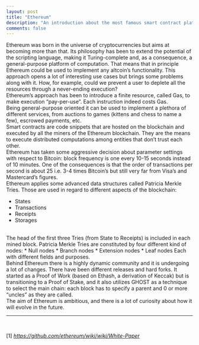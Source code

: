 ```yaml
---
layout: post
title: "Ethereum"
description: "An introduction about the most famous smart contract platform"
comments: false
---
```


Ethereum was born in the universe of cryptocurrencies but aims at becoming more than that. Its philosophy has been to extend the potential of the scripting language, making it Turing-complete and, as a consequence, a general-purpose platform of computation. 
That means that in principle Ethereum could be used to implement any altcoin’s functionality.
This approach opens a lot of interesting use cases but brings some problems along with it. How, for example, could we prevent a user to deplete all the resources through a never-ending execution?
<br>
Ethereum’s approach has been to introduce a finite resource, called Gas, to make execution “pay-per-use”. Each instruction indeed costs Gas.
<br>
Being general-purpose oriented it can be used to implement a plethora of different services, from auctions to games (kittens and chess to name a few), escrowed payments, etc.
<br>
Smart contracts are code snippets that are hosted on the blockchain and executed by all the miners of the Ethereum blockchain. They are the means to execute distributed computations among entities that don’t trust each other.
<br>
Ethereum has taken some aggressive decision about parameter settings with respect to Bitcoin: block frequency is one every 10-15 seconds instead of 10 minutes. One of the consequences is that the order of transactions per second is about 25 i.e. 3-4 times Bitcoin’s but still very far from Visa’s and Mastercard’s figures.
<br>
Ethereum applies some advanced data structures called Patricia Merkle Tries. Those are used in regard to different aspects of the blockchain:
* States
* Transactions
* Receipts
* Storages
<br>
The head of the first three Tries (from State to Receipts) is included in each mined block.
Patricia Merkle Tries are constituted by four different kind of nodes:
* Null nodes
* Branch nodes
* Extension nodes
* Leaf nodes
Each with different fields and purposes.
<br>
Behind Ethereum there is a highly dynamic community and it is undergoing a lot of changes. There have been different releases and hard forks. It started as a Proof of Work (based on Ethash, a derivation of Keccak) but is transitioning to a Proof of Stake, and it also utilizes GHOST as a technique to select the main chain: each block has to specify a parent and 0 or more “uncles” as they are called.
<br>
The aim of Ethereum is ambitious, and there is a lot of curiosity about how it will evolve in the future.


<br>
<hr>
<br>

[1] <i>https://github.com/ethereum/wiki/wiki/White-Paper</i><br><br>


